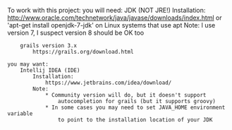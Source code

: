 To work with this project:
	you will need:
		JDK (NOT JRE!)
			Installation:
				http://www.oracle.com/technetwork/java/javase/downloads/index.html
				or 
				'apt-get install openjdk-7-jdk' on Linux systems that use apt
			Note:
				I use version 7, I suspect version 8 should be OK too

		grails version 3.x
			https://grails.org/download.html
			
	you may want:
		Intellij IDEA (IDE)
			Installation:
				https://www.jetbrains.com/idea/download/
			Note: 
				* Community version will do, but it doesn't support 
					autocompletion for grails (but it supports groovy)
				* In some cases you may need to set JAVA_HOME environment variable
					to point to the installation location of your JDK

